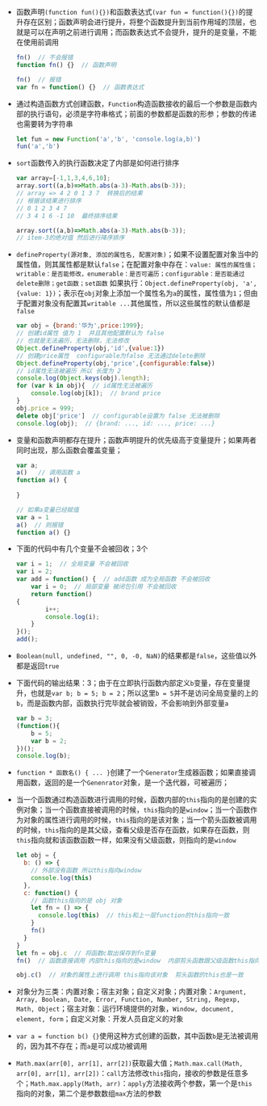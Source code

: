 * 函数声明`(function fun(){})`和函数表达式`(var fun = function(){})`的提升存在区别；函数声明会进行提升，将整个函数提升到当前作用域的顶层，也就是可以在声明之前进行调用；而函数表达式不会提升，提升的是变量，不能在使用前调用

  ```javascript
  fn()  // 不会报错
  function fn() {}  // 函数声明
  
  fn()  // 报错
  var fn = function() {}  // 函数表达式
  ```

* 通过构造函数方式创建函数，`Function`构造函数接收的最后一个参数是函数内部的执行语句，必须是字符串格式；前面的参数都是函数的形参；参数的传递也需要转为字符串

  ```javascript
  let fun = new Function('a','b', 'console.log(a,b)')
  fun('a','b')
  ```

* `sort`函数传入的执行函数决定了内部是如何进行排序

  ```javascript
  var array=[-1,1,3,4,6,10];
  array.sort((a,b)=>Math.abs(a-3)-Math.abs(b-3));
  // array => 4 2 0 1 3 7  转换后的结果
  // 根据该结果进行排序
  // 0 1 2 3 4 7 
  // 3 4 1 6 -1 10  最终排序结果
  
  array.sort((a,b)=>Math.abs(a-3)-Math.abs(b-3));
  // item-3的绝对值 然后进行降序排序
  ```

* `defineProperty(源对象, 添加的属性名, 配置对象)`；如果不设置配置对象当中的属性值，则其属性都是默认`false`；在配置对象中存在：`value: 属性的属性值；writable：是否能修改，enumerable：是否可遍历；configurable：是否能通过delete删除；get函数；set函数`
  如果执行：`Object.defineProperty(obj, 'a', {value: 1})`；表示在`obj`对象上添加一个属性名为`a`的属性，属性值为`1`；但由于配置对象没有配置其`writable ...`其他属性，所以这些属性的默认值都是`false`

  ```javascript
  var obj = {brand:'华为',price:1999};
  // 创建id属性 值为 1  并且其他配置默认为 false
  // 也就是无法遍历，无法删除，无法修改
  Object.defineProperty(obj,'id',{value:1})
  // 创建price属性  configurable为false 无法通过delete删除
  Object.defineProperty(obj,'price',{configurable:false})
  // id属性无法被遍历 所以 长度为 2
  console.log(Object.keys(obj).length);
  for (var k in obj){  // id属性无法被遍历
      console.log(obj[k]);  // brand price
  }
  obj.price = 999;
  delete obj['price']  // configurable设置为 false 无法被删除
  console.log(obj);  // {brand: ..., id: ..., price: ...}
  ```

* 变量和函数声明都存在提升；函数声明提升的优先级高于变量提升；如果两者同时出现，那么函数会覆盖变量；

  ```javascript
  var a;
  a()   // 调用函数 a
  function a() {
    
  }
  
  // 如果a变量已经赋值
  var a = 1
  a()  // 则报错 
  function a() {}
  ```

* 下面的代码中有几个变量不会被回收；3个

  ```javascript
  var i = 1;  // 全局变量 不会被回收
  var i = 2;
  var add = function() {  // add函数 成为全局函数 不会被回收
      var i = 0;  // 局部变量 被闭包引用 不会被回收
      return function()
  {
          i++;
          console.log(i);
      }
  }();
  add();
  ```

* `Boolean(null, undefined, "", 0, -0, NaN)`的结果都是`false`，这些值以外都是返回`true`

* 下面代码的输出结果：3；由于在立即执行函数内部定义`b`变量，存在变量提升，也就是`var b; b = 5; b = 2`；所以这里`b = 5`并不是访问全局变量的上的`b`，而是函数内部，函数执行完毕就会被销毁，不会影响到外部变量`a`

  ```javascript
  var b = 3;
  (function(){
      b = 5;
      var b = 2;
  })();
  console.log(b);
  ```

* `function * 函数名() { ... }`创建了一个`Generator`生成器函数；如果直接调用函数，返回的是一个`Genenrator`对象，是一个迭代器，可被遍历；

* 当一个函数通过构造函数进行调用的时候，函数内部的`this`指向的是创建的实例对象；当一个函数直接被调用的时候，`this`指向的是`window`；当一个函数作为对象的属性进行调用的时候，`this`指向的是该对象；当一个箭头函数被调用的时候，`this`指向的是其父级，查看父级是否存在函数，如果存在函数，则`this`指向就和该函数函数一样，如果没有父级函数，则指向的是`window`

  ```javascript
  let obj = {
    b: () => {
      // 外部没有函数 所以this指向window
      console.log(this)
    },
    c: function() {
      // 函数this指向的是 obj 对象
      let fn = () => {
        console.log(this)  // this和上一层function的this指向一致
      }
      fn()
    }
  }
  let fn = obj.c  // 将函数c取出保存到fn变量
  fn()  // 函数直接调用 内部this指向的是window  内部剪头函数跟父级函数this指向一样 也是window
  
  obj.c()  // 对象的属性上进行调用 this指向该对象  剪头函数的this也是一致
  ```
  
* 对象分为三类：内置对象；宿主对象；自定义对象；内置对象：`Argument, Array, Boolean, Date, Error, Function, Number, String, Regexp, Math, Object`；宿主对象：运行环境提供的对象，`Window, document, element, form`；自定义对象：开发人员自定义的对象 
* `var a = function b() {}`使用这种方式创建的函数，其中函数`b`是无法被调用的，因为其不存在；而`a`是可以成功被调用
* `Math.max(arr[0], arr[1], arr[2])`获取最大值；`Math.max.call(Math, arr[0], arr[1], arr[2])`：`call`方法修改`this`指向，接收的参数是任意多个；`Math.max.apply(Math, arr)`：`apply`方法接收两个参数，第一个是`this`指向的对象，第二个是参数数组`max`方法的参数